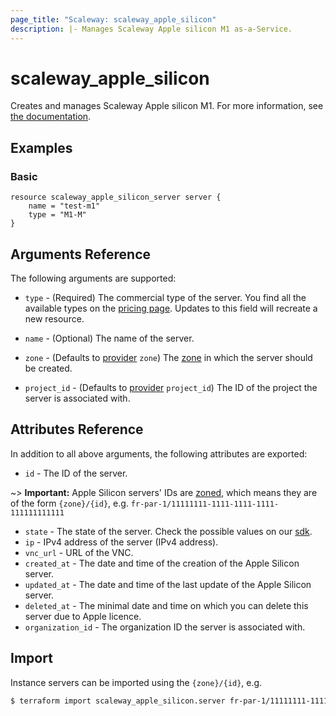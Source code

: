 ```yaml
---
page_title: "Scaleway: scaleway_apple_silicon"
description: |- Manages Scaleway Apple silicon M1 as-a-Service.
---
```


# scaleway_apple_silicon

Creates and manages Scaleway Apple silicon M1. For more information,
see [the documentation](https://www.scaleway.com/en/docs/compute/apple-silicon/concepts).

## Examples

### Basic

```hcl
resource scaleway_apple_silicon_server server {
    name = "test-m1"
    type = "M1-M"
}
```

## Arguments Reference

The following arguments are supported:

- `type` - (Required) The commercial type of the server. You find all the available types on
  the [pricing page](https://www.scaleway.com/en/pricing/#apple-silicon). Updates to this field will recreate a new
  resource.

- `name` - (Optional) The name of the server.

- `zone` - (Defaults to [provider](../index.md#arguments-reference) `zone`) The [zone](../guides/regions_and_zones.md#zones) in which
  the server should be created.

- `project_id` - (Defaults to [provider](../index.md#arguments-reference) `project_id`) The ID of the project the server is
  associated with.

## Attributes Reference

In addition to all above arguments, the following attributes are exported:

- `id` - The ID of the server.

~> **Important:** Apple Silicon servers' IDs are [zoned](../guides/regions_and_zones.md#resource-ids), which means they are of the form `{zone}/{id}`, e.g. `fr-par-1/11111111-1111-1111-1111-111111111111`

- `state` - The state of the server. Check the possible values on
  our [sdk](https://github.com/scaleway/scaleway-sdk-go/blob/master/api/applesilicon/v1alpha1/applesilicon_sdk.go#L103).
- `ip` - IPv4 address of the server (IPv4 address).
- `vnc_url` - URL of the VNC.
- `created_at` - The date and time of the creation of the Apple Silicon server.
- `updated_at` - The date and time of the last update of the Apple Silicon server.
- `deleted_at` - The minimal date and time on which you can delete this server due to Apple licence.
- `organization_id` - The organization ID the server is associated with.

## Import

Instance servers can be imported using the `{zone}/{id}`, e.g.

```bash
$ terraform import scaleway_apple_silicon.server fr-par-1/11111111-1111-1111-1111-111111111111
```
